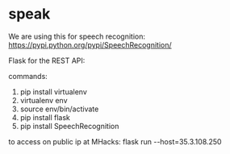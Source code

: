 # speak

We are using this for speech recognition: https://pypi.python.org/pypi/SpeechRecognition/

Flask for the REST API:

commands:
1) pip install virtualenv
2) virtualenv env
3) source env/bin/activate
4) pip install flask
5) pip install SpeechRecognition

to access on public ip at MHacks: flask run --host=35.3.108.250
